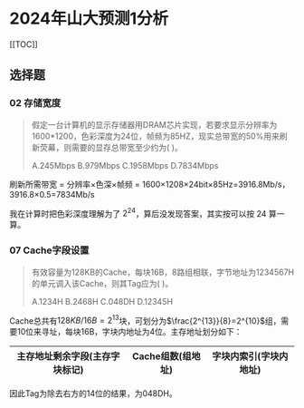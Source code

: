 # 2024年山大预测1分析

[[TOC]]

## 选择题

### 02 存储宽度

> 假定一台计算机的显示存储器用DRAM芯片实现，若要求显示分辨率为1600*1200，色彩深度为24位，帧频为85HZ，现实总带宽的50%用来刷新荧幕，则需要的显存总带宽至少约为( )。
> 
> A.245Mbps B.979Mbps C.1958Mbps D.7834Mbps

刷新所需带宽 = 分辨率×色深×帧频 = 1600×1208×24bit×85Hz=3916.8Mb/s，3916.8×0.5=7834Mb/s

我在计算时把色彩深度理解为了 $2^{24}$，算后没发现答案，其实按可以按 24 算一算。


### 07 Cache字段设置

> 有效容量为128KB的Cache，每块16B，8路组相联，字节地址为1234567H的单元调入该Cache，则其Tag应为( )。
>
> A.1234H B.2468H C.048DH D.12345H

Cache总共有$128KB/16B=2^{13}$块，可划分为$\frac{2^{13}}{8}=2^{10}$组，需要10位来寻址，每块16B，字块内地址为4位。主存地址划分如下：

|主存地址剩余字段(主存字块标记)|Cache组数(组地址)|字块内索引(字块内地址)|
|:---:|:---:|:---:|

因此Tag为除去右方的14位的结果，为048DH。
